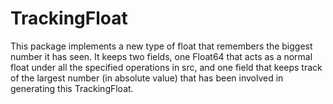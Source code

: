 # TrackingFloat
This package implements a new type of float that remembers the biggest number it has seen. It keeps two fields, one Float64 that acts as a normal float under all the specified operations in src, and one field that keeps track of the largest number (in absolute value) that has been involved in generating this TrackingFloat.
